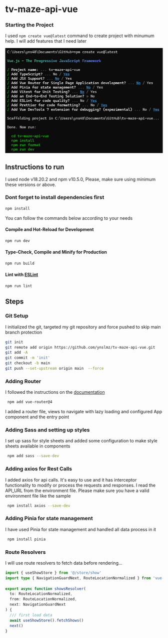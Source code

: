 # tv-maze-api-vue

### Starting the Project

I used `npm create vue@latest` command to create project with minumum help. I will add features that I need later

![alt text](image.png)

## Instructions to run

I used node v18.20.2 and npm v10.5.0, Please, make sure using minimum these versions or above.

### Dont forget to install dependencies first

```sh
npm install
```

You can follow the commands below according to your needs

#### Compile and Hot-Reload for Development

```sh
npm run dev
```

#### Type-Check, Compile and Minify for Production

```sh
npm run build
```

#### Lint with [ESLint](https://eslint.org/)

```sh
npm run lint
```

## Steps

### Git Setup

I initialized the git, targeted my git repository and force pushed to skip main branch protection

```sh
git init
git remote add origin https://github.com/ynslmz/tv-maze-api-vue.git
git add -A
git commit -m 'init'
git checkout -b main
git push --set-upstream origin main  --force

```

### Adding Router

I followed the instructions on the [documentation](https://router.vuejs.org/installation.html)

```sh
 npm add vue-router@4
```

I added a router file, views to navigate with lazy loading and configured App component and the entry point

### Adding Sass and setting up styles

I set up sass for style sheets and added some configuration to make style sheets available in components

```sh
 npm add sass --save-dev
```

### Adding axios for Rest Calls

I added axios for api calls. It's easy to use and it has interceptor functionality to modify or process the requests and responses.
I read the API_URL from the environment file. Please make sure you have a valid environment file like the sample

```sh
 npm install axios --save-dev
```

### Adding Pinia for state management

I have used Pinia for state management and handled all data process in it

```sh
 npm install pinia
```

### Route Resolvers

I will use route resolvers to fetch data before rendering...

```ts
import { useShowStore } from '@/store/show'
import type { NavigationGuardNext, RouteLocationNormalized } from 'vue-router'

export async function showsResolver(
  to: RouteLocationNormalized,
  from: RouteLocationNormalized,
  next: NavigationGuardNext
) {
  /// first load data
  await useShowStore().fetchShows()
  next()
}
```
